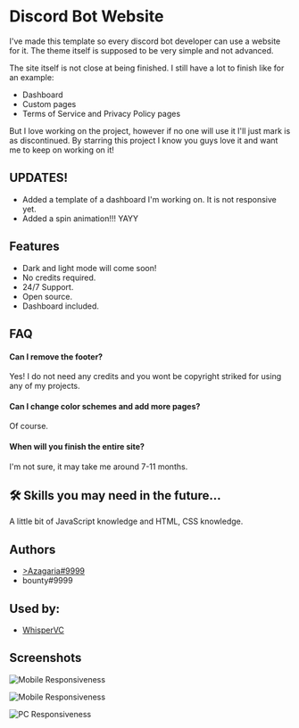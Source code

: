 
# Discord Bot Website

I've made this template so every discord bot developer can use a website for it. The theme itself is supposed to be very simple and not advanced.

The site itself is not close at being finished. I still have a lot to finish like for an example:
- Dashboard
- Custom pages
- Terms of Service and Privacy Policy pages

But I love working on the project, however if no one will use it I'll just mark is as discontinued. By starring this project I know you guys love it and want me to keep on working on it!

## UPDATES!
- Added a template of a dashboard I'm working on. It is not responsive yet.
- Added a spin animation!!! YAYY


## Features

- Dark and light mode will come soon!
- No credits required.
- 24/7 Support.
- Open source.
- Dashboard included.

## FAQ

#### Can I remove the footer?

Yes! I do not need any credits and you wont be copyright striked for using any of my projects.

#### Can I change color schemes and add more pages?

Of course.

#### When will you finish the entire site?

I'm not sure, it may take me around 7-11 months.


## 🛠 Skills you may need in the future...
A little bit of JavaScript knowledge and HTML, CSS knowledge.


## Authors

- [>Azagaria#9999](https://github.com/anastazialol/)
- bounty#9999


## Used by:
- [WhisperVC](https://whispervc.xyz/)

## Screenshots

![Mobile Responsiveness](https://media.discordapp.net/attachments/852917969422909450/1070035988853829712/phoneres_1.png?width=1070&height=1352)

![Mobile Responsiveness](https://media.discordapp.net/attachments/852917969422909450/1070035989164216400/phoneres_2.png?width=1120&height=1351)

![PC Responsiveness](https://media.discordapp.net/attachments/852917969422909450/1070036324184248482/image.png)



